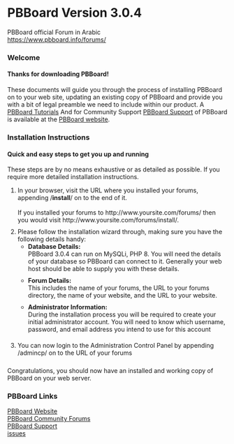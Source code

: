 # PBBoard Version 3.0.4
PBBoard official Forum in Arabic<br>
https://www.pbboard.info/forums/
<div id="container">
	<div id="page-content">
		<div class="item">
			<h3>Welcome</h3>
			<h4>Thanks for downloading PBBoard!</h4>
			<p>These documents will guide you through the process of installing 
			PBBoard on to your web site, updating an existing copy of PBBoard 
			and provide you with a bit of legal preamble we need to include 
			within our product. A <a href="https://www.pbboard.info/forums/f16">
			PBBoard Tutorials</a> And for Community Support <a href="https://www.pbboard.info/forums/f43">
			PBBoard Support</a> of PBBoard is available at the
			<a href="https://www.pbboard.info">PBBoard website</a>.</div>
	</div>
</div>

<div id="container">
	<div id="page-content">
		<div class="item">
			<h3>Installation Instructions</h3>
			<h4>Quick and easy steps to get you up and running</h4>
			<p>These steps are by no means exhaustive or as detailed as 
			possible. If you require more detailed installation instructions.</p>
			<ol>
				<li style="padding-bottom: 10px">In your browser, visit the URL 
				where you installed your forums, appending /<b>install</b>/ on to the 
				end of it.<br>
				<br>
				If you installed your forums to http://www.yoursite.com/forums/ 
				then you would visit http://www.yoursite.com/forums/install/.</li>
				<li style="padding-bottom: 10px">Please follow the installation 
				wizard through, making sure you have the following details 
				handy: 
				<ul>
					<li style="padding-bottom: 10px"><strong>Database Details:</strong><br>
					PBBoard 3.0.4 can run on MySQLi, PHP 8. You will need the 
					details of your database so PBBoard can connect to it. 
					Generally your web host should be able to supply you with 
					these details.
					</li>
					<li style="padding-bottom: 10px"><strong>Forum Details:</strong><br>
					This includes the name of your forums, the URL to your 
					forums directory, the name of your website, and the URL to 
					your website.</li>
					<li style="padding-bottom: 10px"><strong>Administrator 
					Information:</strong><br>
					During the installation process you will be required to 
					create your initial administrator account. You will need to 
					know which username, password, and email address you intend 
					to use for this account</li>
				</ul>
				</li>
				<li style="padding-bottom: 10px">You can now login to the 
				Administration Control Panel by appending /admincp/ on to the 
				URL of your forums</li>
			</ol>
			<p>Congratulations, you should now have an installed and working 
			copy of PBBoard on your web server.</div>
	</div>
</div>


<div id="container">
	<div id="header">
		<div id="utilities">
			<div id="syndication">
				<h3>PBBoard Links</h3>
				<p><a href="https://www.pbboard.info">PBBoard Website</a><br>
				<a href="https://www.pbboard.info/forums/">PBBoard Community Forums</a><br>
				<a href="https://www.pbboard.info/forums/f43">PBBoard Support</a><br>
				<a href="https://github.com/pbboard/PBBoard-3.0.4/issues">issues</a><br>
			</div>
		</div>
	</div>
</div>
